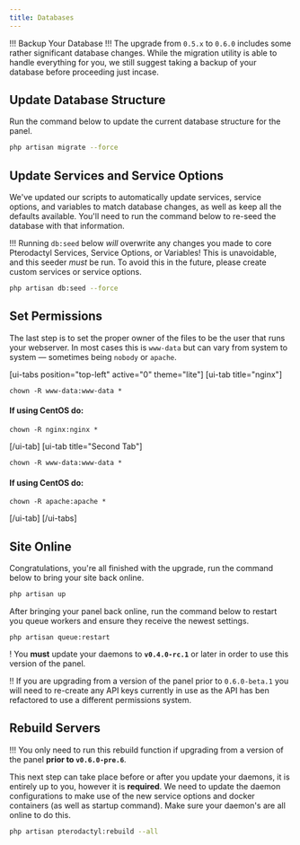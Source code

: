 ```yaml
---
title: Databases
---
```


!!! Backup Your Database
!!! The upgrade from `0.5.x` to `0.6.0` includes some rather significant database changes. While the migration utility is able to handle everything for you, we still suggest taking a backup of your database before proceeding just incase.

## Update Database Structure
Run the command below to update the current database structure for the panel.
```sh
php artisan migrate --force
```

## Update Services and Service Options
We've updated our scripts to automatically update services, service options, and variables to match database changes, as well as keep all the defaults available. You'll need to run the command below to re-seed the database with that information.

!!! Running `db:seed` below *will* overwrite any changes you made to core Pterodactyl Services, Service Options, or Variables! This is unavoidable, and this seeder *must* be run. To avoid this in the future, please create custom services or service options.

```sh
php artisan db:seed --force
```

## Set Permissions
The last step is to set the proper owner of the files to be the user that runs your webserver. In most cases this is `www-data` but can vary from system to system — sometimes being `nobody` or `apache`.

[ui-tabs position="top-left" active="0" theme="lite"]
[ui-tab title="nginx"]
```
chown -R www-data:www-data *
```
#### If using CentOS do:
```
chown -R nginx:nginx *
```
[/ui-tab]
[ui-tab title="Second Tab"]
```
chown -R www-data:www-data *
```
#### If using CentOS do:
```
chown -R apache:apache *
```
[/ui-tab]
[/ui-tabs]

## Site Online
Congratulations, you're all finished with the upgrade, run the command below to bring your site back online.
```sh
php artisan up
```

After bringing your panel back online, run the command below to restart you queue workers and ensure they receive the newest settings.

```
php artisan queue:restart
```

! You **must** update your daemons to **`v0.4.0-rc.1`** or later in order to use this version of the panel.

!! If you are upgrading from a version of the panel prior to `0.6.0-beta.1` you will need to re-create any API keys currently in use as the API has ben refactored to use a different permissions system.

## Rebuild Servers

!!! You only need to run this rebuild function if upgrading from a version of the panel **prior to `v0.6.0-pre.6`**.

This next step can take place before or after you update your daemons, it is entirely up to you, however it is **required**. We need to update the daemon configurations to make use of the new service options and docker containers (as well as startup command). Make sure your daemon's are all online to do this.
```sh
php artisan pterodactyl:rebuild --all
```